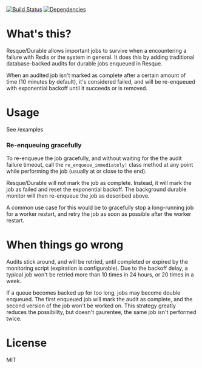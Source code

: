 [![Build Status](https://travis-ci.org/zendesk/resque-durable.png)](https://travis-ci.org/zendesk/resque-durable)
[![Dependencies](http://orgdeps.herokuapp.com/organizations/zendesk/repositories/resque-durable.svg?token=7f2805e330f6932a1754278d4161fe3f)](http://orgdeps.herokuapp.com/organizations/zendesk/repositories#resque-durable)


# What's this?

Resque/Durable allows important jobs to survive when a encountering a failure with Redis or the system in general.
It does this by adding traditional database-backed audits for durable jobs enqueued in Resque.

When an audited job isn't marked as complete after a certain amount of time (10 minutes by default),
it's considered failed, and will be re-enqueued with exponential backoff until it succeeds or is removed.

# Usage

See /examples

### Re-enqueuing gracefully

To re-enqueue the job gracefully, and without waiting for the the audit failure timeout, call the `re_enqueue_immediately!` class method at any point while performing the job (usually at or close to the end).

Resque/Durable will not mark the job as complete. Instead, it will mark the job as failed and reset the exponential backoff. The background durable monitor will then re-enqueue the job as described above.

A common use case for this would be to gracefully stop a long-running job for a worker restart, and retry the job as soon as possible after the worker restart.

# When things go wrong

Audits stick around, and will be retried, until completed or expired by the monitoring script (expiration is configurable).
Due to the backoff delay, a typical job won't be retried more than 10 times in 24 hours, or 20 times in a week.

If a queue becomes backed up for too long, jobs may become double enqueued.
The first enqueued job will mark the audit as complete, and the second version of the job won't be worked on.
This strategy greatly reduces the possibility, but doesn't gaurentee, the same job isn't performed twice.

# License
MIT

